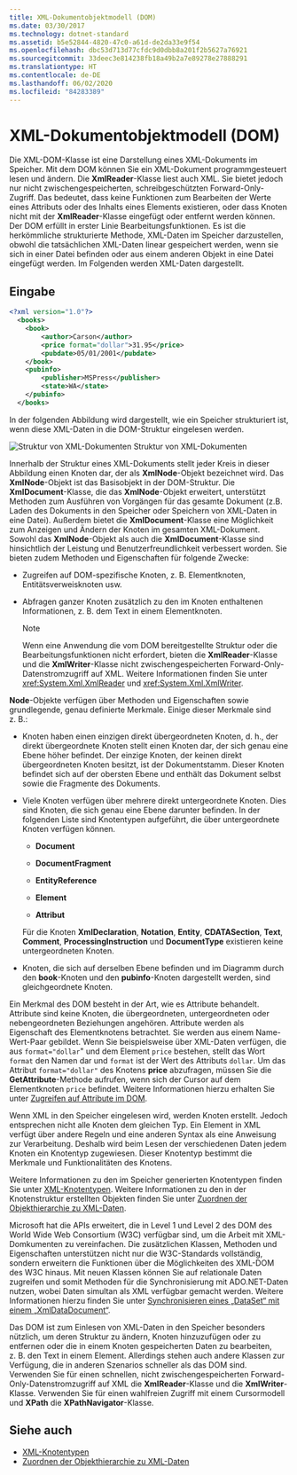 ```yaml
---
title: XML-Dokumentobjektmodell (DOM)
ms.date: 03/30/2017
ms.technology: dotnet-standard
ms.assetid: b5e52844-4820-47c0-a61d-de2da33e9f54
ms.openlocfilehash: dbc53d713d77cfdc9d0dbb8a201f2b5627a76921
ms.sourcegitcommit: 33deec3e814238fb18a49b2a7e89278e27888291
ms.translationtype: HT
ms.contentlocale: de-DE
ms.lasthandoff: 06/02/2020
ms.locfileid: "84283389"
---
```

# <a name="xml-document-object-model-dom"></a>XML-Dokumentobjektmodell (DOM)

Die XML-DOM-Klasse ist eine Darstellung eines XML-Dokuments im Speicher. Mit dem DOM können Sie ein XML-Dokument programmgesteuert lesen und ändern. Die **XmlReader**-Klasse liest auch XML. Sie bietet jedoch nur nicht zwischengespeicherten, schreibgeschützten Forward-Only-Zugriff. Das bedeutet, dass keine Funktionen zum Bearbeiten der Werte eines Attributs oder des Inhalts eines Elements existieren, oder dass Knoten nicht mit der **XmlReader**-Klasse eingefügt oder entfernt werden können. Der DOM erfüllt in erster Linie Bearbeitungsfunktionen. Es ist die herkömmliche strukturierte Methode, XML-Daten im Speicher darzustellen, obwohl die tatsächlichen XML-Daten linear gespeichert werden, wenn sie sich in einer Datei befinden oder aus einem anderen Objekt in eine Datei eingefügt werden. Im Folgenden werden XML-Daten dargestellt.

## <a name="input"></a>Eingabe

```xml
<?xml version="1.0"?>
  <books>
    <book>
        <author>Carson</author>
        <price format="dollar">31.95</price>
        <pubdate>05/01/2001</pubdate>
    </book>
    <pubinfo>
        <publisher>MSPress</publisher>
        <state>WA</state>
    </pubinfo>
  </books>
```

In der folgenden Abbildung wird dargestellt, wie ein Speicher strukturiert ist, wenn diese XML-Daten in die DOM-Struktur eingelesen werden.

![Struktur von XML-Dokumenten](media/xml-to-domtree.gif "XML_To_DOMTree") Struktur von XML-Dokumenten

Innerhalb der Struktur eines XML-Dokuments stellt jeder Kreis in dieser Abbildung einen Knoten dar, der als **XmlNode**-Objekt bezeichnet wird. Das **XmlNode**-Objekt ist das Basisobjekt in der DOM-Struktur. Die **XmlDocument**-Klasse, die das **XmlNode**-Objekt erweitert, unterstützt Methoden zum Ausführen von Vorgängen für das gesamte Dokument (z.B. Laden des Dokuments in den Speicher oder Speichern von XML-Daten in eine Datei). Außerdem bietet die **XmlDocument**-Klasse eine Möglichkeit zum Anzeigen und Ändern der Knoten im gesamten XML-Dokument. Sowohl das **XmlNode**-Objekt als auch die **XmlDocument**-Klasse sind hinsichtlich der Leistung und Benutzerfreundlichkeit verbessert worden. Sie bieten zudem Methoden und Eigenschaften für folgende Zwecke:

- Zugreifen auf DOM-spezifische Knoten, z. B. Elementknoten, Entitätsverweisknoten usw.

- Abfragen ganzer Knoten zusätzlich zu den im Knoten enthaltenen Informationen, z. B. dem Text in einem Elementknoten.

  > [!NOTE]
  > Wenn eine Anwendung die vom DOM bereitgestellte Struktur oder die Bearbeitungsfunktionen nicht erfordert, bieten die **XmlReader**-Klasse und die **XmlWriter**-Klasse nicht zwischengespeicherten Forward-Only-Datenstromzugriff auf XML. Weitere Informationen finden Sie unter <xref:System.Xml.XmlReader> und <xref:System.Xml.XmlWriter>.

**Node**-Objekte verfügen über Methoden und Eigenschaften sowie grundlegende, genau definierte Merkmale. Einige dieser Merkmale sind z. B.:

- Knoten haben einen einzigen direkt übergeordneten Knoten, d. h., der direkt übergeordnete Knoten stellt einen Knoten dar, der sich genau eine Ebene höher befindet. Der einzige Knoten, der keinen direkt übergeordneten Knoten besitzt, ist der Dokumentstamm. Dieser Knoten befindet sich auf der obersten Ebene und enthält das Dokument selbst sowie die Fragmente des Dokuments.

- Viele Knoten verfügen über mehrere direkt untergeordnete Knoten. Dies sind Knoten, die sich genau eine Ebene darunter befinden. In der folgenden Liste sind Knotentypen aufgeführt, die über untergeordnete Knoten verfügen können.

  - **Document**

  - **DocumentFragment**

  - **EntityReference**

  - **Element**

  - **Attribut**

  Für die Knoten **XmlDeclaration**, **Notation**, **Entity**, **CDATASection**, **Text**, **Comment**, **ProcessingInstruction** und **DocumentType** existieren keine untergeordneten Knoten.

- Knoten, die sich auf derselben Ebene befinden und im Diagramm durch den **book**-Knoten und den **pubinfo**-Knoten dargestellt werden, sind gleichgeordnete Knoten.

Ein Merkmal des DOM besteht in der Art, wie es Attribute behandelt. Attribute sind keine Knoten, die übergeordneten, untergeordneten oder nebengeordneten Beziehungen angehören. Attribute werden als Eigenschaft des Elementknotens betrachtet. Sie werden aus einem Name-Wert-Paar gebildet. Wenn Sie beispielsweise über XML-Daten verfügen, die aus `format="dollar`" und dem Element `price` bestehen, stellt das Wort `format` den Namen dar und `format` ist der Wert des Attributs `dollar`. Um das Attribut `format="dollar"` des Knotens **price** abzufragen, müssen Sie die **GetAttribute**-Methode aufrufen, wenn sich der Cursor auf dem Elementknoten `price` befindet. Weitere Informationen hierzu erhalten Sie unter [Zugreifen auf Attribute im DOM](accessing-attributes-in-the-dom.md).

Wenn XML in den Speicher eingelesen wird, werden Knoten erstellt. Jedoch entsprechen nicht alle Knoten dem gleichen Typ. Ein Element in XML verfügt über andere Regeln und eine anderen Syntax als eine Anweisung zur Verarbeitung. Deshalb wird beim Lesen der verschiedenen Daten jedem Knoten ein Knotentyp zugewiesen. Dieser Knotentyp bestimmt die Merkmale und Funktionalitäten des Knotens.

Weitere Informationen zu den im Speicher generierten Knotentypen finden Sie unter [XML-Knotentypen](types-of-xml-nodes.md). Weitere Informationen zu den in der Knotenstruktur erstellten Objekten finden Sie unter [Zuordnen der Objekthierarchie zu XML-Daten](mapping-the-object-hierarchy-to-xml-data.md).

Microsoft hat die APIs erweitert, die in Level 1 und Level 2 des DOM des World Wide Web Consortium (W3C) verfügbar sind, um die Arbeit mit XML-Domkumenten zu vereinfachen. Die zusätzlichen Klassen, Methoden und Eigenschaften unterstützen nicht nur die W3C-Standards vollständig, sondern erweitern die Funktionen über die Möglichkeiten des XML-DOM des W3C hinaus. Mit neuen Klassen können Sie auf relationale Daten zugreifen und somit Methoden für die Synchronisierung mit ADO.NET-Daten nutzen, wobei Daten simultan als XML verfügbar gemacht werden. Weitere Informationen hierzu finden Sie unter [Synchronisieren eines „DataSet“ mit einem „XmlDataDocument“](../../../framework/data/adonet/dataset-datatable-dataview/dataset-and-xmldatadocument-synchronization.md).

Das DOM ist zum Einlesen von XML-Daten in den Speicher besonders nützlich, um deren Struktur zu ändern, Knoten hinzuzufügen oder zu entfernen oder die in einem Knoten gespeicherten Daten zu bearbeiten, z. B. den Text in einem Element. Allerdings stehen auch andere Klassen zur Verfügung, die in anderen Szenarios schneller als das DOM sind. Verwenden Sie für einen schnellen, nicht zwischengespeicherten Forward-Only-Datenstromzugriff auf XML die **XmlReader**-Klasse und die **XmlWriter**-Klasse. Verwenden Sie für einen wahlfreien Zugriff mit einem Cursormodell und **XPath** die **XPathNavigator**-Klasse.

## <a name="see-also"></a>Siehe auch

- [XML-Knotentypen](types-of-xml-nodes.md)
- [Zuordnen der Objekthierarchie zu XML-Daten](mapping-the-object-hierarchy-to-xml-data.md)
